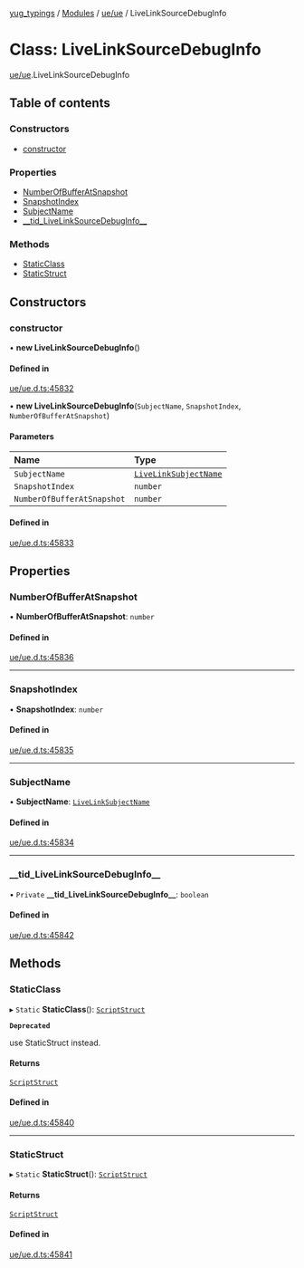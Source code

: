 [yug_typings](../README.md) / [Modules](../modules.md) / [ue/ue](../modules/ue_ue.md) / LiveLinkSourceDebugInfo

# Class: LiveLinkSourceDebugInfo

[ue/ue](../modules/ue_ue.md).LiveLinkSourceDebugInfo

## Table of contents

### Constructors

- [constructor](ue_ue.LiveLinkSourceDebugInfo.md#constructor)

### Properties

- [NumberOfBufferAtSnapshot](ue_ue.LiveLinkSourceDebugInfo.md#numberofbufferatsnapshot)
- [SnapshotIndex](ue_ue.LiveLinkSourceDebugInfo.md#snapshotindex)
- [SubjectName](ue_ue.LiveLinkSourceDebugInfo.md#subjectname)
- [\_\_tid\_LiveLinkSourceDebugInfo\_\_](ue_ue.LiveLinkSourceDebugInfo.md#__tid_livelinksourcedebuginfo__)

### Methods

- [StaticClass](ue_ue.LiveLinkSourceDebugInfo.md#staticclass)
- [StaticStruct](ue_ue.LiveLinkSourceDebugInfo.md#staticstruct)

## Constructors

### constructor

• **new LiveLinkSourceDebugInfo**()

#### Defined in

[ue/ue.d.ts:45832](https://github.com/YugMetaverse/yug_typings/blob/b7d9b19/ue/ue.d.ts#L45832)

• **new LiveLinkSourceDebugInfo**(`SubjectName`, `SnapshotIndex`, `NumberOfBufferAtSnapshot`)

#### Parameters

| Name | Type |
| :------ | :------ |
| `SubjectName` | [`LiveLinkSubjectName`](ue_ue.LiveLinkSubjectName.md) |
| `SnapshotIndex` | `number` |
| `NumberOfBufferAtSnapshot` | `number` |

#### Defined in

[ue/ue.d.ts:45833](https://github.com/YugMetaverse/yug_typings/blob/b7d9b19/ue/ue.d.ts#L45833)

## Properties

### NumberOfBufferAtSnapshot

• **NumberOfBufferAtSnapshot**: `number`

#### Defined in

[ue/ue.d.ts:45836](https://github.com/YugMetaverse/yug_typings/blob/b7d9b19/ue/ue.d.ts#L45836)

___

### SnapshotIndex

• **SnapshotIndex**: `number`

#### Defined in

[ue/ue.d.ts:45835](https://github.com/YugMetaverse/yug_typings/blob/b7d9b19/ue/ue.d.ts#L45835)

___

### SubjectName

• **SubjectName**: [`LiveLinkSubjectName`](ue_ue.LiveLinkSubjectName.md)

#### Defined in

[ue/ue.d.ts:45834](https://github.com/YugMetaverse/yug_typings/blob/b7d9b19/ue/ue.d.ts#L45834)

___

### \_\_tid\_LiveLinkSourceDebugInfo\_\_

• `Private` **\_\_tid\_LiveLinkSourceDebugInfo\_\_**: `boolean`

#### Defined in

[ue/ue.d.ts:45842](https://github.com/YugMetaverse/yug_typings/blob/b7d9b19/ue/ue.d.ts#L45842)

## Methods

### StaticClass

▸ `Static` **StaticClass**(): [`ScriptStruct`](ue_ue.ScriptStruct.md)

**`Deprecated`**

use StaticStruct instead.

#### Returns

[`ScriptStruct`](ue_ue.ScriptStruct.md)

#### Defined in

[ue/ue.d.ts:45840](https://github.com/YugMetaverse/yug_typings/blob/b7d9b19/ue/ue.d.ts#L45840)

___

### StaticStruct

▸ `Static` **StaticStruct**(): [`ScriptStruct`](ue_ue.ScriptStruct.md)

#### Returns

[`ScriptStruct`](ue_ue.ScriptStruct.md)

#### Defined in

[ue/ue.d.ts:45841](https://github.com/YugMetaverse/yug_typings/blob/b7d9b19/ue/ue.d.ts#L45841)
